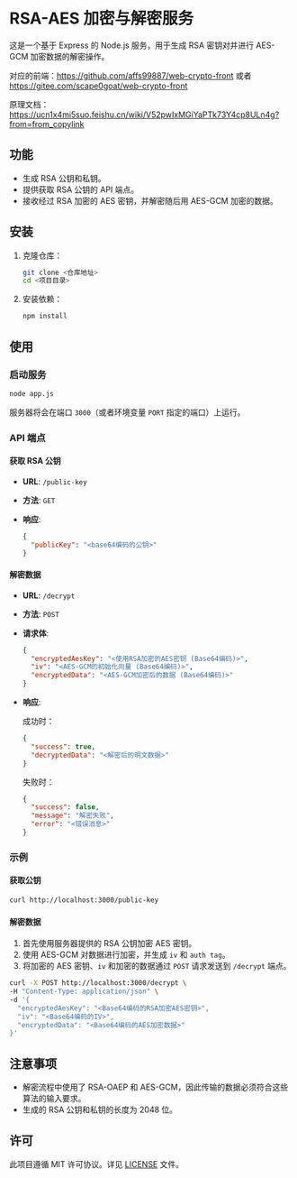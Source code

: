 # RSA-AES 加密与解密服务

这是一个基于 Express 的 Node.js 服务，用于生成 RSA 密钥对并进行 AES-GCM 加密数据的解密操作。

对应的前端：https://github.com/affs99887/web-crypto-front 或者 https://gitee.com/scape0goat/web-crypto-front

原理文档：https://ucn1x4mi5suo.feishu.cn/wiki/V52pwIxMGiYaPTk73Y4cp8ULn4g?from=from_copylink

## 功能

- 生成 RSA 公钥和私钥。
- 提供获取 RSA 公钥的 API 端点。
- 接收经过 RSA 加密的 AES 密钥，并解密随后用 AES-GCM 加密的数据。

## 安装

1. 克隆仓库：

   ```bash
   git clone <仓库地址>
   cd <项目目录>
   ```

2. 安装依赖：

   ```bash
   npm install
   ```

## 使用

### 启动服务

```bash
node app.js
```

服务器将会在端口 `3000`（或者环境变量 `PORT` 指定的端口）上运行。

### API 端点

#### 获取 RSA 公钥

- **URL**: `/public-key`
- **方法**: `GET`
- **响应**:
  
  ```json
  {
    "publicKey": "<base64编码的公钥>"
  }
  ```

#### 解密数据

- **URL**: `/decrypt`
- **方法**: `POST`
- **请求体**:
  
  ```json
  {
    "encryptedAesKey": "<使用RSA加密的AES密钥 (Base64编码)>",
    "iv": "<AES-GCM的初始化向量 (Base64编码)>",
    "encryptedData": "<AES-GCM加密后的数据 (Base64编码)>"
  }
  ```

- **响应**:

  成功时：

  ```json
  {
    "success": true,
    "decryptedData": "<解密后的明文数据>"
  }
  ```

  失败时：

  ```json
  {
    "success": false,
    "message": "解密失败",
    "error": "<错误消息>"
  }
  ```

### 示例

#### 获取公钥

```bash
curl http://localhost:3000/public-key
```

#### 解密数据

1. 首先使用服务器提供的 RSA 公钥加密 AES 密钥。
2. 使用 AES-GCM 对数据进行加密，并生成 `iv` 和 `auth tag`。
3. 将加密的 AES 密钥、`iv` 和加密的数据通过 `POST` 请求发送到 `/decrypt` 端点。

```bash
curl -X POST http://localhost:3000/decrypt \
-H "Content-Type: application/json" \
-d '{
  "encryptedAesKey": "<Base64编码的RSA加密AES密钥>",
  "iv": "<Base64编码的IV>",
  "encryptedData": "<Base64编码的AES加密数据>"
}'
```

## 注意事项

- 解密流程中使用了 RSA-OAEP 和 AES-GCM，因此传输的数据必须符合这些算法的输入要求。
- 生成的 RSA 公钥和私钥的长度为 2048 位。

## 许可

此项目遵循 MIT 许可协议。详见 [LICENSE](LICENSE) 文件。